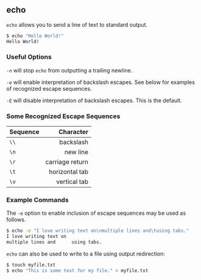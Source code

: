---
---

echo
----

`echo` allows you to send a line of text to standard output.

~~~ bash
$ echo "Hello World!"
Hello World!
~~~

<!--more-->

### Useful Options

`-n` will stop `echo` from outputting a trailing newline.

`-e` will enable interpretation of backslash escapes. See below for examples
of recognized escape sequences.

`-E` will disable interpretation of backslash escapes. This is the default.

### Some Recognized Escape Sequences

| Sequence  | Character |
| :-------  | --------: |
| `\\`      | backslash |
| `\n`      | new line |
| `\r`      | carriage return |
| `\t`      | horizontal tab |
| `\v`      | vertical tab |

### Example Commands

The `-e` option to enable inclusion of escape sequences may be used as follows.

~~~ bash
$ echo -e "I love writing text on\nmultiple lines and\tusing tabs."
I love writing text on
multiple lines and      using tabs.
~~~

`echo` can also be used to write to a file using output redirection:

~~~ bash
$ touch myfile.txt
$ echo "This is some text for my file." > myfile.txt
~~~
